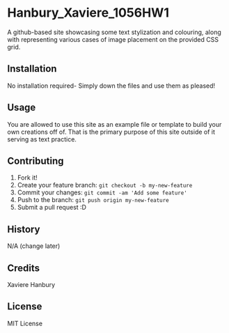 # Hanbury_Xaviere_1056HW1
 A github-based site showcasing some text stylization and colouring, along with representing various cases of image placement on the provided CSS grid. 
## Installation
No installation required- Simply down the files and use them as pleased!
## Usage
You are allowed to use this site as an example file or template to build your own creations off of. That is the primary purpose of this site outside of it serving as text practice.
## Contributing
1. Fork it!
2. Create your feature branch: `git checkout -b my-new-feature`
3. Commit your changes: `git commit -am 'Add some feature'`
4. Push to the branch: `git push origin my-new-feature`
5. Submit a pull request :D
## History
N/A (change later)
## Credits
Xaviere Hanbury
## License
MIT License
